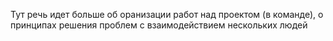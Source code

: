 Тут речь идет больше об оранизации работ над проектом (в команде), о принципах решения проблем с взаимодействием нескольких людей

